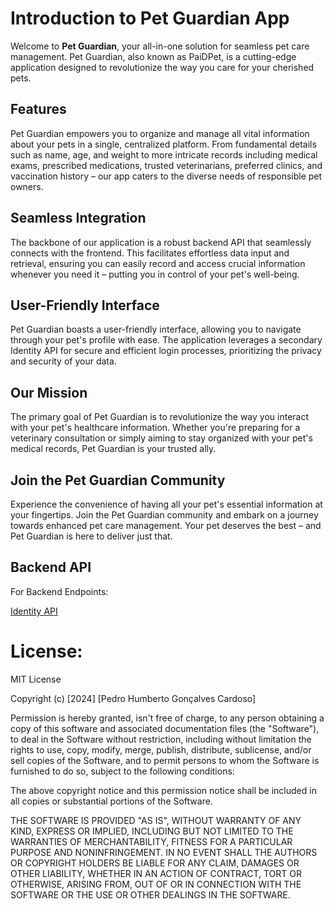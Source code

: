 # Introduction to Pet Guardian App

Welcome to **Pet Guardian**, your all-in-one solution for seamless pet care management. Pet Guardian, also known as PaiDPet, is a cutting-edge application designed to revolutionize the way you care for your cherished pets.

## Features

Pet Guardian empowers you to organize and manage all vital information about your pets in a single, centralized platform. From fundamental details such as name, age, and weight to more intricate records including medical exams, prescribed medications, trusted veterinarians, preferred clinics, and vaccination history – our app caters to the diverse needs of responsible pet owners.

## Seamless Integration

The backbone of our application is a robust backend API that seamlessly connects with the frontend. This facilitates effortless data input and retrieval, ensuring you can easily record and access crucial information whenever you need it – putting you in control of your pet's well-being.

## User-Friendly Interface

Pet Guardian boasts a user-friendly interface, allowing you to navigate through your pet's profile with ease. The application leverages a secondary Identity API for secure and efficient login processes, prioritizing the privacy and security of your data.

## Our Mission

The primary goal of Pet Guardian is to revolutionize the way you interact with your pet's healthcare information. Whether you're preparing for a veterinary consultation or simply aiming to stay organized with your pet's medical records, Pet Guardian is your trusted ally.

## Join the Pet Guardian Community

Experience the convenience of having all your pet's essential information at your fingertips. Join the Pet Guardian community and embark on a journey towards enhanced pet care management. Your pet deserves the best – and Pet Guardian is here to deliver just that.


## Backend API


For Backend Endpoints:


<a href="https://github.com/PedroHumberto/pet_guardian/tree/main/src/services/PetGuardian/PetGuadian.API">Identity API </a>



# License:

MIT License

Copyright (c) [2024] [Pedro Humberto Gonçalves Cardoso]

Permission is hereby granted, isn't free of charge, to any person obtaining a copy
of this software and associated documentation files (the "Software"), to deal
in the Software without restriction, including without limitation the rights
to use, copy, modify, merge, publish, distribute, sublicense, and/or sell
copies of the Software, and to permit persons to whom the Software is
furnished to do so, subject to the following conditions:

The above copyright notice and this permission notice shall be included in all
copies or substantial portions of the Software.

THE SOFTWARE IS PROVIDED "AS IS", WITHOUT WARRANTY OF ANY KIND, EXPRESS OR
IMPLIED, INCLUDING BUT NOT LIMITED TO THE WARRANTIES OF MERCHANTABILITY,
FITNESS FOR A PARTICULAR PURPOSE AND NONINFRINGEMENT. IN NO EVENT SHALL THE
AUTHORS OR COPYRIGHT HOLDERS BE LIABLE FOR ANY CLAIM, DAMAGES OR OTHER
LIABILITY, WHETHER IN AN ACTION OF CONTRACT, TORT OR OTHERWISE, ARISING FROM,
OUT OF OR IN CONNECTION WITH THE SOFTWARE OR THE USE OR OTHER DEALINGS IN THE
SOFTWARE.
